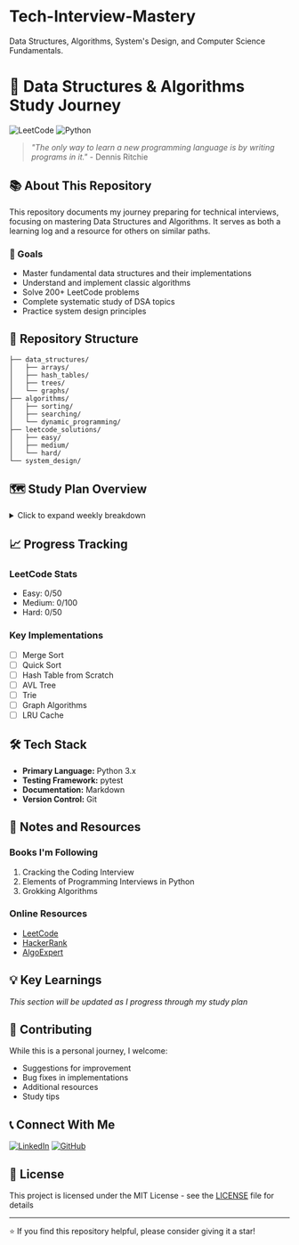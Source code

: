# Tech-Interview-Mastery
Data Structures, Algorithms, System's Design, and Computer Science Fundamentals. 

# 🚀 Data Structures & Algorithms Study Journey
![LeetCode](https://img.shields.io/badge/LeetCode-000000?style=for-the-badge&logo=LeetCode&logoColor=#d16c06)
![Python](https://img.shields.io/badge/python-3670A0?style=for-the-badge&logo=python&logoColor=ffdd54)

> *"The only way to learn a new programming language is by writing programs in it."* - Dennis Ritchie

## 📚 About This Repository
This repository documents my journey preparing for technical interviews, focusing on mastering Data Structures and Algorithms. It serves as both a learning log and a resource for others on similar paths.

### 🎯 Goals
- Master fundamental data structures and their implementations
- Understand and implement classic algorithms
- Solve 200+ LeetCode problems
- Complete systematic study of DSA topics
- Practice system design principles

## 📂 Repository Structure
```
├── data_structures/
│   ├── arrays/
│   ├── hash_tables/
│   ├── trees/
│   └── graphs/
├── algorithms/
│   ├── sorting/
│   ├── searching/
│   └── dynamic_programming/
├── leetcode_solutions/
│   ├── easy/
│   ├── medium/
│   └── hard/
└── system_design/
```

## 🗺️ Study Plan Overview
<details>
<summary>Click to expand weekly breakdown</summary>

### Weeks 1-2: Foundations
- Arrays & Sorting Algorithms
- Hash Tables & String Manipulation

### Weeks 3-4: Trees
- Binary Trees & BST
- Advanced Trees (AVL, Tries)

### Weeks 5-6: Graphs
- Basic Graph Algorithms
- Advanced Graph Theory

### Weeks 7-8: Dynamic Programming
- 1D Dynamic Programming
- 2D Dynamic Programming

### Weeks 9-16: Advanced Topics & Practice
- Backtracking
- System Design
- Mock Interviews
- Company-Specific Preparation
</details>

## 📈 Progress Tracking

### LeetCode Stats
- Easy: 0/50
- Medium: 0/100
- Hard: 0/50

### Key Implementations
- [ ] Merge Sort
- [ ] Quick Sort
- [ ] Hash Table from Scratch
- [ ] AVL Tree
- [ ] Trie
- [ ] Graph Algorithms
- [ ] LRU Cache

## 🛠️ Tech Stack
- **Primary Language:** Python 3.x
- **Testing Framework:** pytest
- **Documentation:** Markdown
- **Version Control:** Git

## 📝 Notes and Resources
### Books I'm Following
1. Cracking the Coding Interview
2. Elements of Programming Interviews in Python
3. Grokking Algorithms

### Online Resources
- [LeetCode](https://leetcode.com/)
- [HackerRank](https://www.hackerrank.com/)
- [AlgoExpert](https://www.algoexpert.io/)

## 💡 Key Learnings
*This section will be updated as I progress through my study plan*

## 🤝 Contributing
While this is a personal journey, I welcome:
- Suggestions for improvement
- Bug fixes in implementations
- Additional resources
- Study tips

## 📞 Connect With Me
[![LinkedIn](https://img.shields.io/badge/linkedin-%230077B5.svg?style=for-the-badge&logo=linkedin&logoColor=white)](your-linkedin-url)
[![GitHub](https://img.shields.io/badge/github-%23121011.svg?style=for-the-badge&logo=github&logoColor=white)](your-github-url)

## 📄 License
This project is licensed under the MIT License - see the [LICENSE](LICENSE) file for details

---
⭐️ If you find this repository helpful, please consider giving it a star!

